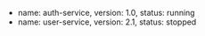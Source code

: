 <ul>
        <li>
                name: auth-service, version: 1.0, status: running
        </li>
        <li>
                name: user-service, version: 2.1, status: stopped
        </li>
</ul>